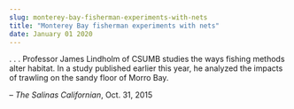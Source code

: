 ```yaml
---
slug: monterey-bay-fisherman-experiments-with-nets
title: "Monterey Bay fisherman experiments with nets"
date: January 01 2020
---
```


 
<p>
  . . . Professor James Lindholm of CSUMB studies the ways fishing methods alter
  habitat. In a study published earlier this year, he analyzed the impacts of
  trawling on the sandy floor of Morro Bay.
</p>
<p>– <em>The Salinas Californian</em>, Oct. 31, 2015</p>
 

